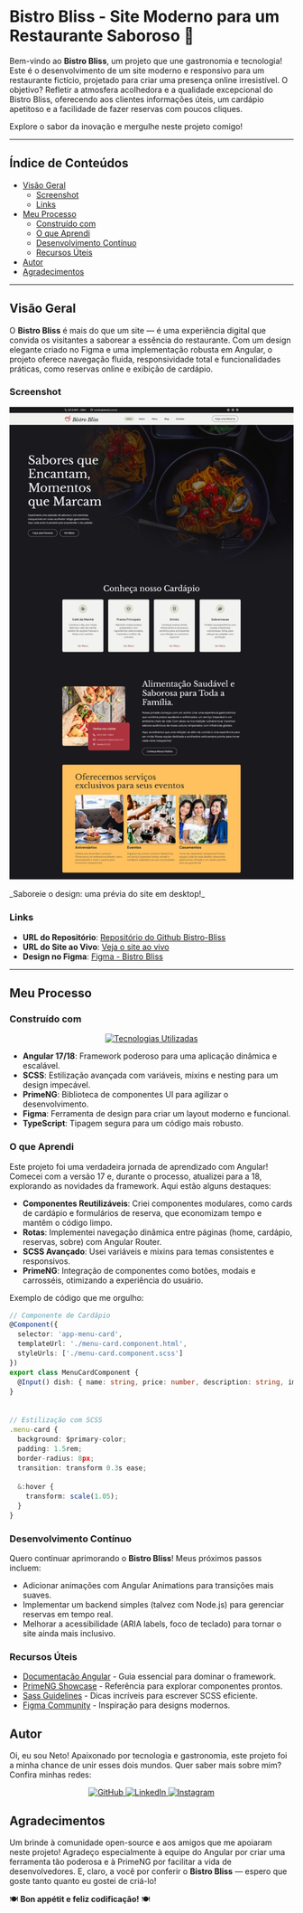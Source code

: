# Bistro Bliss - Site Moderno para um Restaurante Saboroso 🍴

Bem-vindo ao **Bistro Bliss**, um projeto que une gastronomia e tecnologia! Este é o desenvolvimento de um site moderno e responsivo para um restaurante fictício, projetado para criar uma presença online irresistível. O objetivo? Refletir a atmosfera acolhedora e a qualidade excepcional do Bistro Bliss, oferecendo aos clientes informações úteis, um cardápio apetitoso e a facilidade de fazer reservas com poucos cliques.

Explore o sabor da inovação e mergulhe neste projeto comigo!

---

## Índice de Conteúdos

- [Visão Geral](#visão-geral)
  - [Screenshot](#screenshot)
  - [Links](#links)
- [Meu Processo](#meu-processo)
  - [Construído com](#construído-com)
  - [O que Aprendi](#o-que-aprendi)
  - [Desenvolvimento Contínuo](#desenvolvimento-contínuo)
  - [Recursos Úteis](#recursos-úteis)
- [Autor](#autor)
- [Agradecimentos](#agradecimentos)

---

## Visão Geral

O **Bistro Bliss** é mais do que um site — é uma experiência digital que convida os visitantes a saborear a essência do restaurante. Com um design elegante criado no Figma e uma implementação robusta em Angular, o projeto oferece navegação fluida, responsividade total e funcionalidades práticas, como reservas online e exibição de cardápio.

### Screenshot

<p align="center">
  <img src="https://raw.githubusercontent.com/denetodev/bistro-bliss/refs/heads/main/design/Bistro-Bliss-Design.png" alt="Design do Bistro Bliss">
</p>
_Saboreie o design: uma prévia do site em desktop!_

### Links

- **URL do Repositório**: [Repositório do Github Bistro-Bliss](https://github.com/denetodev/bistro-bliss)
- **URL do Site ao Vivo**: [Veja o site ao vivo](https://bistro-bliss-amber.vercel.app/home)
- **Design no Figma**: [Figma - Bistro Bliss](https://www.figma.com/design/TIRsomLOaei5NEvSIyGUby/Projeto---Restaurante?node-id=0-1&p=f&t=tipeT4ZuneuVdwID-0)

---

## Meu Processo

### Construído com

<p align="center">
  <a href="#"><img src="https://skillicons.dev/icons?i=angular,scss,typescript,figma,prime" alt="Tecnologias Utilizadas"></a>
</p>

- **Angular 17/18**: Framework poderoso para uma aplicação dinâmica e escalável.
- **SCSS**: Estilização avançada com variáveis, mixins e nesting para um design impecável.
- **PrimeNG**: Biblioteca de componentes UI para agilizar o desenvolvimento.
- **Figma**: Ferramenta de design para criar um layout moderno e funcional.
- **TypeScript**: Tipagem segura para um código mais robusto.

### O que Aprendi

Este projeto foi uma verdadeira jornada de aprendizado com Angular! Comecei com a versão 17 e, durante o processo, atualizei para a 18, explorando as novidades da framework. Aqui estão alguns destaques:

- **Componentes Reutilizáveis**: Criei componentes modulares, como cards de cardápio e formulários de reserva, que economizam tempo e mantêm o código limpo.
- **Rotas**: Implementei navegação dinâmica entre páginas (home, cardápio, reservas, sobre) com Angular Router.
- **SCSS Avançado**: Usei variáveis e mixins para temas consistentes e responsivos.
- **PrimeNG**: Integração de componentes como botões, modais e carrosséis, otimizando a experiência do usuário.

Exemplo de código que me orgulho:

```typescript
// Componente de Cardápio
@Component({
  selector: 'app-menu-card',
  templateUrl: './menu-card.component.html',
  styleUrls: ['./menu-card.component.scss']
})
export class MenuCardComponent {
  @Input() dish: { name: string, price: number, description: string, image: string };
}


// Estilização com SCSS
.menu-card {
  background: $primary-color;
  padding: 1.5rem;
  border-radius: 8px;
  transition: transform 0.3s ease;

  &:hover {
    transform: scale(1.05);
  }
}
```

### Desenvolvimento Contínuo

Quero continuar aprimorando o **Bistro Bliss**! Meus próximos passos incluem:

- Adicionar animações com Angular Animations para transições mais suaves.
- Implementar um backend simples (talvez com Node.js) para gerenciar reservas em tempo real.
- Melhorar a acessibilidade (ARIA labels, foco de teclado) para tornar o site ainda mais inclusivo.

### Recursos Úteis

- [Documentação Angular](https://angular.io/docs) - Guia essencial para dominar o framework.
- [PrimeNG Showcase](https://www.primefaces.org/primeng/) - Referência para explorar componentes prontos.
- [Sass Guidelines](https://sass-guidelin.es/) - Dicas incríveis para escrever SCSS eficiente.
- [Figma Community](https://www.figma.com/community) - Inspiração para designs modernos.

## Autor

Oi, eu sou Neto! Apaixonado por tecnologia e gastronomia, este projeto foi a minha chance de unir esses dois mundos. Quer saber mais sobre mim? Confira minhas redes:

<div align="center">
  <a href="https://github.com/denetodev">
    <img src="https://skillicons.dev/icons?i=github" alt="GitHub" />
  </a>
  <a href="https://www.linkedin.com/in/deneto/">
    <img src="https://skillicons.dev/icons?i=linkedin" alt="LinkedIn" />
  </a>
  <a href="https://www.instagram.com/denetodev">
    <img src="https://skillicons.dev/icons?i=instagram" alt="Instagram" />
  </a>
</div>

## Agradecimentos

Um brinde à comunidade open-source e aos amigos que me apoiaram neste projeto! Agradeço especialmente à equipe do Angular por criar uma ferramenta tão poderosa e à PrimeNG por facilitar a vida de desenvolvedores. E, claro, a você por conferir o **Bistro Bliss** — espero que goste tanto quanto eu gostei de criá-lo!

🍽️ **Bon appétit e feliz codificação!** 🍽️

